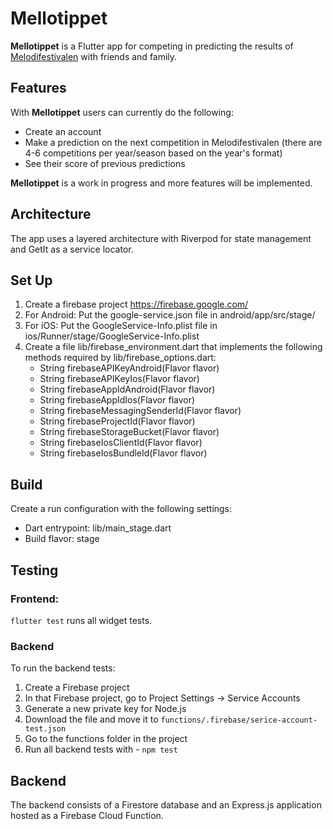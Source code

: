 # Mellotippet

**Mellotippet** is a Flutter app for competing in predicting the results of [Melodifestivalen](https://sv.wikipedia.org/wiki/Melodifestivalen) with friends and family.

## Features 
With **Mellotippet** users can currently do the following:

- Create an account
- Make a prediction on the next competition in Melodifestivalen (there are 4-6 competitions per year/season based on the year's format)
- See their score of previous predictions

**Mellotippet** is a work in progress and more features will be implemented.

## Architecture
The app uses a layered architecture with Riverpod for state management and GetIt as a service locator.

## Set Up
1. Create a firebase project https://firebase.google.com/
2. For Android: Put the google-service.json file in android/app/src/stage/
3. For iOS: Put the GoogleService-Info.plist file in ios/Runner/stage/GoogleService-Info.plist
4. Create a file lib/firebase_environment.dart that implements the following methods required by
   lib/firebase_options.dart:
    - String firebaseAPIKeyAndroid(Flavor flavor)
    - String firebaseAPIKeyIos(Flavor flavor)
    - String firebaseAppIdAndroid(Flavor flavor)
    - String firebaseAppIdIos(Flavor flavor)
    - String firebaseMessagingSenderId(Flavor flavor)
    - String firebaseProjectId(Flavor flavor)
    - String firebaseStorageBucket(Flavor flavor)
    - String firebaseIosClientId(Flavor flavor)
    - String firebaseIosBundleId(Flavor flavor)

## Build
Create a run configuration with the following settings:
- Dart entrypoint: lib/main_stage.dart
- Build flavor: stage

## Testing
### Frontend: 
`flutter test` runs all widget tests.

### Backend
To run the backend tests:
1. Create a Firebase project
2. In that Firebase project, go to Project Settings -> Service Accounts
3. Generate a new private key for Node.js
4. Download the file and move it to `functions/.firebase/serice-account-test.json`
5. Go to the functions folder in the project
6. Run all backend tests with - `npm test`

## Backend
The backend consists of a Firestore database and an Express.js application hosted as a Firebase Cloud Function.

